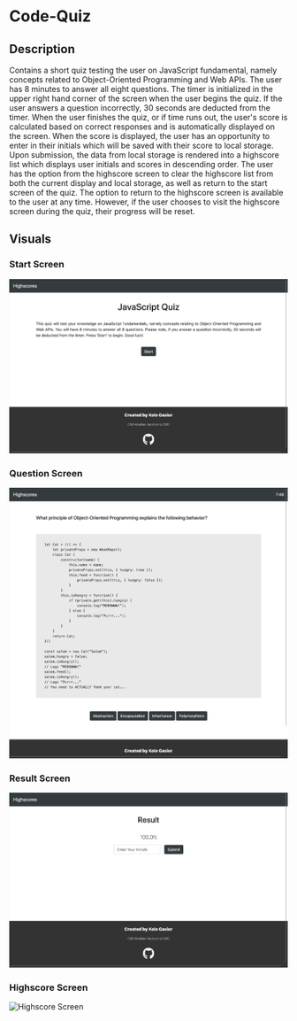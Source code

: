 # Code-Quiz

## Description

Contains a short quiz testing the user on JavaScript fundamental, namely concepts related to Object-Oriented Programming and Web APIs. The user has 8 minutes to answer all eight questions. The timer is initialized in the upper right hand corner of the screen when the user begins the quiz. If the user answers a question incorrectly, 30 seconds are deducted from the timer. When the user finishes the quiz, or if time runs out, the user's score is calculated based on correct responses and is automatically displayed on the screen. When the score is displayed, the user has an opportunity to enter in their initials which will be saved with their score to local storage. Upon submission, the data from local storage is rendered into a highscore list which displays user initials and scores in descending order. The user has the option from the highscore screen to clear the highscore list from both the current display and local storage, as well as return to the start screen of the quiz. The option to return to the highscore screen is available to the user at any time. However, if the user chooses to visit the highscore screen during the quiz, their progress will be reset.

## Visuals

### Start Screen

![Start Screen](/images/start-section.png)

### Question Screen

![Question Screen](/images/question-section.png)

### Result Screen

![Result Screen](/images/result-section.png)

### Highscore Screen

![Highscore Screen](/images/highscore-screen.png)
